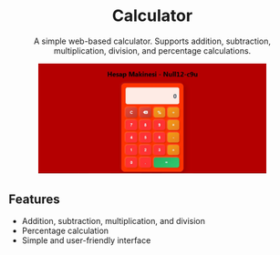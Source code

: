 <h1 align="center">Calculator</h1>

<p align="center">
  A simple web-based calculator. Supports addition, subtraction, multiplication, division, and percentage calculations.
</p>

<p align="center">
  <img src="https://github.com/Anonimtasarim/githup_mini_web_project/blob/main/Hesap_makinesi01/Hesap_makinesi.JPG" alt="Calculator" width="400">
</p>

## Features

- Addition, subtraction, multiplication, and division
- Percentage calculation
- Simple and user-friendly interface




